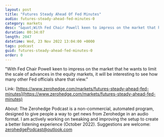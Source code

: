 ```yaml
---
layout: post
title: "Futures Steady Ahead Of Fed Minutes"
audio: futures-steady-ahead-fed-minutes-0
category: markets
desc: "&quot;With Fed Chair Powell keen to impress on the market that he wants to limit the scale of advances in the equity markets, it will be interesting to see how many other Fed officials share that view.&quot;"
duration: 00:34:07
length: 2047
datetime: Wed, 23 Nov 2022 13:04:00 +0000
tags: podcast
guid: futures-steady-ahead-fed-minutes-0
order: 0
---
```

&quot;With Fed Chair Powell keen to impress on the market that he wants to limit the scale of advances in the equity markets, it will be interesting to see how many other Fed officials share that view.&quot;

Link: [https://www.zerohedge.com/markets/futures-steady-ahead-fed-minutes](https://www.zerohedge.com/markets/futures-steady-ahead-fed-minutes)

About: The Zerohedge Podcast is a non-commercial, automated program, designed to give people a way to get news from Zerohedge in an audio format.  I am actively working on tweaking and improving the setup to create a better listening experience (October 2022).  Suggestions are welcome: [zerohedgePodcast@outlook.com](mailto:zerohedgePodcast@outlook.com)